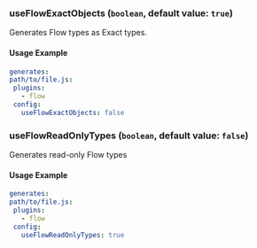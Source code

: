 
### useFlowExactObjects (`boolean`, default value: `true`)

Generates Flow types as Exact types.


#### Usage Example

```yml
generates:
path/to/file.js:
 plugins:
   - flow
 config:
   useFlowExactObjects: false
```

### useFlowReadOnlyTypes (`boolean`, default value: `false`)

Generates read-only Flow types


#### Usage Example

```yml
generates:
path/to/file.js:
 plugins:
   - flow
 config:
   useFlowReadOnlyTypes: true
```